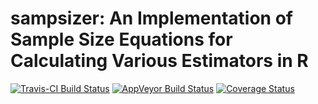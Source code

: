<!-- README.md is generated from README.Rmd. Please edit that file -->
sampsizer: An Implementation of Sample Size Equations for Calculating Various Estimators in R
=============================================================================================

[![Travis-CI Build
Status](https://travis-ci.org/validmeasures/sampsizer.svg?branch=master)](https://travis-ci.org/validmeausures/sampsizer)
[![AppVeyor Build
Status](https://ci.appveyor.com/api/projects/status/github/validmeasures/sampsizer?branch=master&svg=true)](https://ci.appveyor.com/project/validmeasures/sampsizer)
[![Coverage
Status](https://img.shields.io/codecov/c/github/validmeasures/sampsizer/master.svg)](https://codecov.io/github/validmeasures/sampsizer?branch=master)
